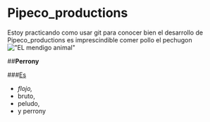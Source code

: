 # Pipeco_productions
Estoy practicando como usar git
para conocer bien el desarrollo de Pipeco_productions es  imprescindible comer pollo el pechugon
!["EL mendigo animal"](http://octodex.github.com/images/octdrey-catburn.jpg)

##**Perrony**
 
###[Es][another-link]
 
 * _flojo,_ 
 * bruto, 
 * peludo, 
 * y perrony
 
 
 [another-link]: www.google.com
 
 
